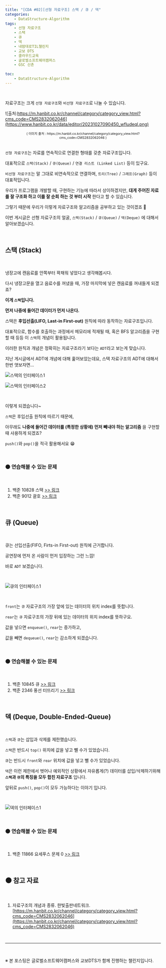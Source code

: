 ```yaml
---
title: "[CDA #02][선형 자료구조] 스택 / 큐 / 덱"
categories: 
    - DataStructure-Algorithm
tags:
    - 선형 자료구조
    - 스택
    - 큐
    - 덱
    - 내맘대로TIL챌린지
    - 교보 DTS
    - 클라우드교육
    - 글로벌소프트웨어캠퍼스
    - GSC 신촌
    
toc:
    - DataStructure-Algorithm
---
```


<br>

자료구조는 크게 `선형 자료구조`와 `비선형 자료구조`로 나눌 수 있습니다. 

![출처:https://m.hanbit.co.kr/channel/category/category_view.html?cms_code=CMS2832062046](https://www.hanbit.co.kr/data/editor/20231027090450_wfludeql.png)
<center style="font-size:0.75em">( 이미지 출처 : https://m.hanbit.co.kr/channel/category/category_view.html?cms_code=CMS2832062046 )</center>

<br>

`선형 자료구조`는 자료를 연속적으로 연결한 형태를 갖춘 자료구조입니다.  

대표적으로 `스택(Stack)` / `큐(Queue)` / `연결 리스트 (Linked List)` 등이 있구요.  

`비선형 자료구조`는 말 그대로 비연속적으로 연결하며, `트리(Tree)` / `그래프(Graph)` 등이 대표적입니다.  

우리가 프로그램을 개발할 때, 구현하는 기능에 따라서 상이하겠지만, **대게 주어진 자료를 잘 구조화 하고 이를 잘 순회 하는 것 부터 시작** 한다고 할 수 있습니다.  

그렇기 때문에 우리가 이렇게 자료구조와 알고리즘을 공부하고 있는 것이겠죠 🤣 

이번 게시글은 선형 자료구조의 얼굴, `스택(Stack)` / `큐(Queue)` / `덱(Deque)` 에 대해서 알아보겠습니다.

<br>

## 스택 (Stack)

<br>

냉장고에 캔음료를 안쪽부터 꽉채워 넣었다고 생각해봅시다.  

다시 냉장고문을 열고 음료수를 꺼냈을 때, 가장 마지막에 넣은 캔음료를 꺼내들게 되겠죠?  

**이게 `스택`입니다.**

**먼저 나중에 들어간 데이터가 먼저 나온다.**

스택은 **후입선출(LIFO, Last-in First-out)** 원칙에 따라 동작하는 자료구조입니다.

대표적으로, 함수를 호출하는 과정에서 메모리에 적재될 때, 혹은 BFS 알고리즘을 구현할 때 등등 이 `스택`의 개념이 활용됩니다.

이러한 원칙과 개념은 정확히는 자료구조라기 보다는 `ADT`라고 보는게 맞습니다. 

지난 게시글에서 ADT에 개념에 대해 훑어보았는데요, 스택 자료구조의 ADT에 대해서 한번 엿보자면...

![스택의 인터페이스1](/assets/images/post-src/01/stack-image-1-500x300.png)

![스택의 인터페이스2](/assets/images/post-src/01/stack-image-2-500x300.png)

<br>

이렇게 되겠습니다~

`스택`은 후입선출 원칙에 따르기 때문에,  

아무래도 **나중에 들어간 데이터를 (특정한 상황에) 먼저 빼내야 하는 알고리즘** 을 구현할 때 사용하게 되겠죠?  

`push()`와 `pop()`을 적극 활용해서요 😁

<br>

### ⚫ 연습해볼 수 있는 문제

<br>

1. 백준 10828 스택 [>> 링크](https://www.acmicpc.net/problem/10828)
2. 백준 9012 괄호 [>> 링크](https://www.acmicpc.net/problem/9012)

<br>

## 큐 (Queue)

<br>

큐는 선입선출(FIFO, Firts-in First-out) 원칙에 근거합니다.  

공연장에 먼저 온 사람이 먼저 입장하는 그런 느낌!  

바로 `ADT` 보겠습니다.

<br>

![큐의 인터페이스1](/assets/images/post-src/01/queue-image-1-500x300.png)

<br>

`front`는 `큐` 자료구조의 가장 앞에 있는 데이터의 위치 index를 뜻합니다.  

`rear`는 `큐` 자료구조의 가장 뒤에 있는 데이터의 위치 index를 뜻하구요.

값을 넣으면 `enqueue()`, `rear`는 증가하고,  

값을 빼면 `dequeue()`, `rear`는 감소하게 되겠습니다.

<br>

### ⚫ 연습해볼 수 있는 문제

<br>

1. 백준 10845 큐 [>> 링크](https://www.acmicpc.net/problem/10845)
2. 백준 2346 풍선 터뜨리기 [>> 링크](https://www.acmicpc.net/problem/2346)

<br>

## 덱 (Deque, Double-Ended-Queue)

<br>

`스택`과 `큐`는 삽입과 삭제를 제한했습니다.  

`스택`은 반드시 `top()` 위치에 값을 넣고 뺄 수가 있었습니다.

`큐`는 반드시 `front`와 `rear` 위치에 값을 넣고 뺄 수가 있었습니다.

`덱`은 이런 제한에서 벗어나 예외적인 상황에서 자유롭게(?) 데이터를 삽입/삭제하기위해 **`스택`과 `큐`의 특징을 모두 합친 자료구조** 입니다.  

앞뒤로 `push()`, `pop()`이 모두 가능하다는 이야기 입니다.

<br>

![덱의 인터페이스1](/assets/images/post-src/01/deque-image-1-500x300.png)

<br>

### ⚫ 연습해볼 수 있는 문제

<br>

1. 백준 11866 요세푸스 문제 0 [>> 링크](https://www.acmicpc.net/problem/11866)

<br>


## ⚫ 참고 자료

<br>

1. 자료구조의 개념과 종류. 한빛출판네트워크. [https://m.hanbit.co.kr/channel/category/category_view.html?cms_code=CMS2832062046](https://m.hanbit.co.kr/channel/category/category_view.html?cms_code=CMS2832062046)

<br>

---

<br>

※ 본 포스팅은 글로벌소프트웨어캠퍼스와 교보DTS가 함께 진행하는 챌린지입니다.


